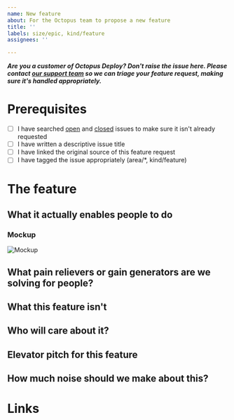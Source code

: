 ```yaml
---
name: New feature
about: For the Octopus team to propose a new feature
title: ''
labels: size/epic, kind/feature
assignees: ''

---
```


**_Are you a customer of Octopus Deploy? Don't raise the issue here. Please contact [our support team](https://octopus.com/support) so we can triage your feature request, making sure it's handled appropriately._**

# Prerequisites

- [ ] I have searched [open](https://github.com/OctopusDeploy/Issues/issues) and [closed](https://github.com/OctopusDeploy/Issues/issues?utf8=%E2%9C%93&q=is%3Aissue+is%3Aclosed) issues to make sure it isn't already requested
- [ ] I have written a descriptive issue title
- [ ] I have linked the original source of this feature request
- [ ] I have tagged the issue appropriately (area/*, kind/feature)

# The feature

## What it actually enables people to do

<!-- "Here's what our product can do" and "Here's what you can do with our product" sound similar, but they are completely different approaches. https://www.useronboard.com/features-vs-benefits/ Focus your effort on writing a brief description of what our customers can do with the new feature. -->

### Mockup

<!-- Add a mockup to help explain how customers can use the new feature. -->

![Mockup](https://www.useronboard.com/imgs/posts/mario-water.png)

## What pain relievers or gain generators are we solving for people?

<!-- Focus your attention on the main pain points we are trying to address with this feature. Perhaps we aren't addressing a pain point, but more a new way to win with Octopus. -->

## What this feature isn't

<!-- Include any misconceptions people might have about this feature, if relevant, or what is out of scope for the first release of this feature. -->

## Who will care about it?

<!-- Types of customers/people who will be most affected. e.g.; Customers with large Octopus installations who have multiple independent teams, and are struggling with security isolation and performance. -->

## Elevator pitch for this feature

<!-- This should be easier to write after doing all the other bits above. Consider something like this as a tool to help you develop your elevator pitch: https://www.atlassian.com/team-playbook/plays/elevator-pitch -->

## How much noise should we make about this?

<!-- Help our marketing team understand the value of this feature in comparison to all the other good things we are doing as a company. -->

# Links

<!-- Add links to other issues, user voice suggestions, or customer support tickets for the same feature request. This will help us get back in touch with them when the feature is shipped. -->

